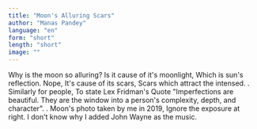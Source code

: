 ```yaml
---
title: "Moon's Alluring Scars"
author: "Manas Pandey"
language: "en"
form: "short"
length: "short"
image: ""
---
```

Why is the moon so alluring?
Is it cause of it's moonlight,
Which is sun's reflection.
Nope,
It's cause of its scars,
Scars which attract the intensed.
.
Similarly for people, To state Lex Fridman's Quote
"Imperfections are beautiful. They are the window into a person's complexity, depth, and character".
.
Moon's photo taken by me in 2019,
Ignore the exposure at right.
I don't know why I added John Wayne as the music.